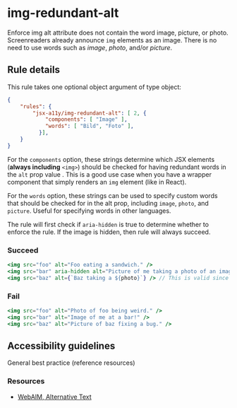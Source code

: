 # img-redundant-alt

Enforce img alt attribute does not contain the word image, picture, or photo. Screenreaders already announce `img`
elements as an image. There is no need to use words such as *image*, *photo*, and/or *picture*.

## Rule details

This rule takes one optional object argument of type object:

```json
{
    "rules": {
        "jsx-a11y/img-redundant-alt": [ 2, {
            "components": [ "Image" ],
            "words": [ "Bild", "Foto" ],
          }],
    }
}
```

For the `components` option, these strings determine which JSX elements (**always including** `<img>`) should be checked
for having redundant words in the `alt` prop value . This is a good use case when you have a wrapper component that
simply renders an `img` element (like in React).

For the `words` option, these strings can be used to specify custom words that should be checked for in the alt prop,
including `image`, `photo`, and `picture`. Useful for specifying words in other languages.

The rule will first check if `aria-hidden` is true to determine whether to enforce the rule. If the image is hidden,
then rule will always succeed.

### Succeed

```jsx
<img src="foo" alt="Foo eating a sandwich." />
<img src="bar" aria-hidden alt="Picture of me taking a photo of an image" /> // Will pass because it is hidden.
<img src="baz" alt={`Baz taking a ${photo}`} /> // This is valid since photo is a variable name.
```

### Fail

```jsx
<img src="foo" alt="Photo of foo being weird." />
<img src="bar" alt="Image of me at a bar!" />
<img src="baz" alt="Picture of baz fixing a bug." />
```

## Accessibility guidelines

General best practice (reference resources)

### Resources

- [WebAIM, Alternative Text](https://webaim.org/techniques/alttext/)
